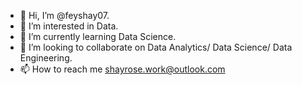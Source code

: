 - 👋 Hi, I’m @feyshay07.
- 👀 I’m interested in Data.
- 🌱 I’m currently learning Data Science.
- 💞️ I’m looking to collaborate on Data Analytics/ Data Science/ Data Engineering.
- 📫 How to reach me shayrose.work@outlook.com

